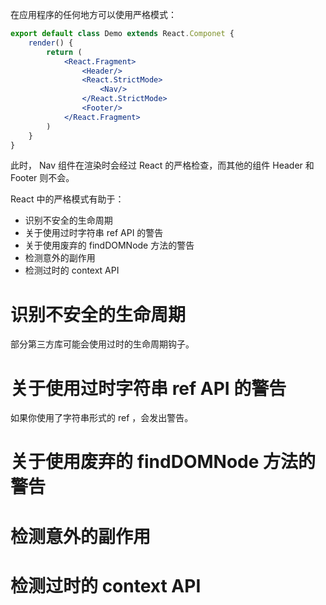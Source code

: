 在应用程序的任何地方可以使用严格模式：

```jsx
export default class Demo extends React.Componet {
    render() {
        return (
            <React.Fragment>
                <Header/>
                <React.StrictMode>
                    <Nav/>
                </React.StrictMode>
                <Footer/>
            </React.Fragment>
        )
    }
}
```

此时， Nav 组件在渲染时会经过 React 的严格检查，而其他的组件 Header 和 Footer 则不会。

 React 中的严格模式有助于：

+ 识别不安全的生命周期
+ 关于使用过时字符串 ref API 的警告
+ 关于使用废弃的 findDOMNode 方法的警告
+ 检测意外的副作用
+ 检测过时的 context API 

# 识别不安全的生命周期

部分第三方库可能会使用过时的生命周期钩子。

# 关于使用过时字符串 ref API 的警告

如果你使用了字符串形式的 ref ，会发出警告。

# 关于使用废弃的 findDOMNode 方法的警告

# 检测意外的副作用

# 检测过时的 context API

